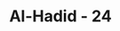 ---
title: "Al-Hadid - 24"
no: 24
arabic_no: ٢٤
ayah:  ۨالَّذِيْنَ يَبْخَلُوْنَ وَيَأْمُرُوْنَ النَّاسَ بِالْبُخْلِ ۗوَمَنْ يَّتَوَلَّ فَاِنَّ اللّٰهَ هُوَ الْغَنِيُّ الْحَمِيْدُ 
translation: "yaitu orang-orang yang kikir dan menyuruh orang lain berbuat kikir. Barangsiapa berpaling (dari perintah-perintah Allah), maka sesungguhnya Allah, Dia Mahakaya, Maha Terpuji."
tafsir: "Orang-orang yang mempunyai sifat sombong dan angkuh adalah orang yang bila memperoleh suatu nikmat, kesenangan atau harta, maka ia berpendapat bahwa semuanya itu diperolehnya semata-mata karena kesanggupan dan kepandaiannya sendiri. Karena berusaha, maka ia memperolehnya, bukan karena pertolongan dan anugerah Allah kepadanya. Kemudian setan membisik-bisikkan ketelinganya bahwa ia adalah orang-orang yang kuat dan mampu, tidak memerlukan pertolongan orang lain. Karena yakin akan kemampuan dirinya itu, ia merasa tidak mengindahkan orang lain dan memberi orang lain. Jika ia memberi dan mengindahkan orang lain ia akan menjadi miskin. Keyakinan itu disampaikan pula kepada orang lain dan menganjurkan orang lain berkeyakinan sepertinya pula, yaitu berlaku kikir agar tidak menjadi miskin. Pada ayat ini ditegaskan bahwa orang yang mempunyai sifat-sifat seperti di atas adalah orang-orang yang berpaling dari perintahperintah Allah. Allah memerintahkan agar manusia bersifat rendah hati, suka menolong sesamanya, membantu fakir miskin, berinfak di jalan Allah dan sebagainya, tetapi mereka menganjurkan dan berbuat sebaliknya. Allah menyatakan bahwa sikap dan tindakan mereka yang demikian itu tidak akan merugikan Allah sedikit pun, melainkan akan merugikan diri mereka sendiri, karena Allah tidak memerlukan sedikit pun harta dan pemberian mereka, tetapi merekalah yang memerlukannya. Allah Maha Terpuji karena Dialah yang melimpahkan nikmat kepada seluruh makhluk-Nya. Ayat lain yang sama artinya dengan ayat ini, ialah: Dan milik Allah-lah apa yang ada di langit dan apa yang ada di bumi, dan sungguh, Kami telah memerintahkan kepada orang yang diberi kitab suci sebelum kamu dan (juga) kepadamu agar bertakwa kepada Allah. Tetapi jika kamu ingkar, maka (ketahuilah), milik Allah-lah apa yang ada di langit dan apa yang ada di bumi, dan Allah Mahakaya, Maha Terpuji. (an-Nisa'/4: 131)"
---